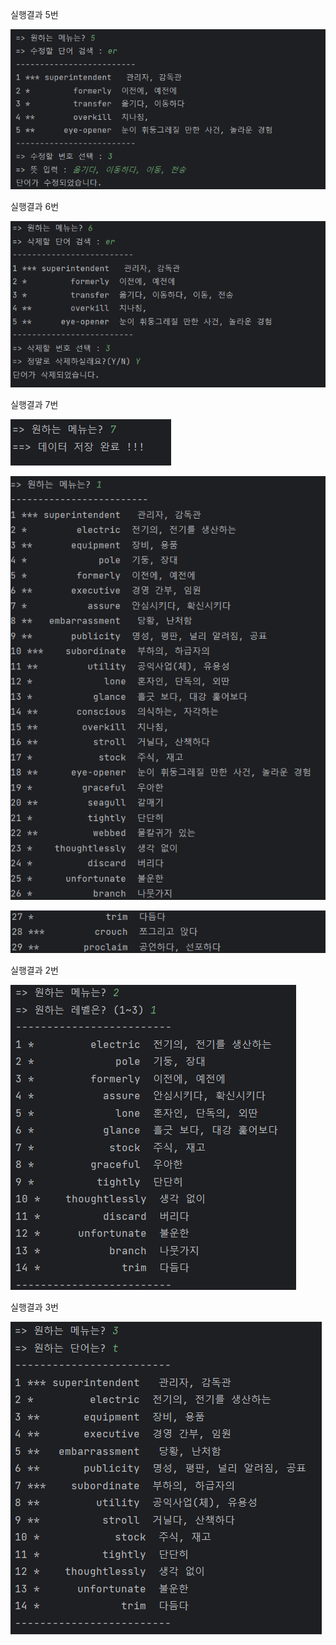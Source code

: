 실행결과 5번

<img
src="https://github.com/ROWELLI/Project1/blob/master/scrrenshots/%EC%8B%A4%ED%96%89%EA%B2%B0%EA%B3%BC5.png">

실행결과 6번

<img
src="https://github.com/ROWELLI/Project1/blob/master/scrrenshots/%EC%8B%A4%ED%96%89%EA%B2%B0%EA%B3%BC6.png" >

실행결과 7번

<img
src="https://github.com/ROWELLI/Project1/blob/master/scrrenshots/%EC%8B%A4%ED%96%89%EA%B2%B0%EA%B3%BC7-1.png">

<img
src="https://github.com/ROWELLI/Project1/blob/master/scrrenshots/%EC%8B%A4%ED%96%89%EA%B2%B0%EA%B3%BC7-2.png">

<img
src="https://github.com/ROWELLI/Project1/blob/master/scrrenshots/%EC%8B%A4%ED%96%89%EA%B2%B0%EA%B3%BC7-2-1.png">

실행결과 2번

<img
src="https://github.com/ROWELLI/Project1/blob/master/scrrenshots/%EC%8B%A4%ED%96%89%EA%B2%B0%EA%B3%BC2.png">

실행결과 3번

<img
src="https://github.com/ROWELLI/Project1/blob/master/scrrenshots/%EC%8B%A4%ED%96%89%EA%B2%B0%EA%B3%BC3.png">

